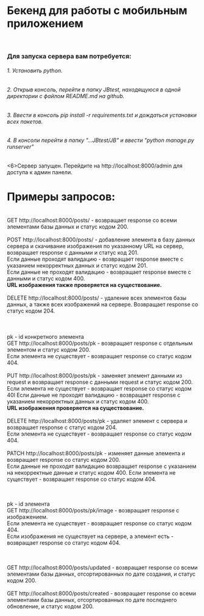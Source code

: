 <h1>Бекенд для работы с мобильным приложением</h1><br>

<h3>Для запуска сервера вам потребуется:</h3>
<h6>1. Установить python.</h3>
<h6>2. Открыв консоль, перейти в папку JBtest, находящуюся в одной директории с файлом README.md на github.</h6>
<h6>3. Ввести в консоль pip install -r requirements.txt и дождаться установки всех пакетов.</h6>
<h6>4. В консоли перейти в папку "...JBtest/JB" и ввести "python manage.py runserver"</h6>
<6>Сервер запущен. Перейдите на http://localhost:8000/admin для доступа к админ панели.</h6>
<br>
<h1>Примеры запросов:</h1>
<br>
<l>GET</l>  http://localhost:8000/posts/ - возвращает response со всеми элементами базы данных и статус кодом 200.<br><br>
<l>POST</l> http://localhost:8000/posts/ - добавление элемента в базу данных сервера и скачивание изображения по указанному URL на сервер, возвращает response с данными и статус код 201. <br>
Если данные проходят валидацию - возвращает response вместе с указанием некорректных данных и статус кодом 201.<br> 
Если данные не проходят валидацию - возвращает response вместе с данными и статус кодом 400. <br>
<strong>URL изображения также проверяется на существование.</strong><br><br>
<l>DELETE</l> http://localhost:8000/posts/ - удаление всех элементов базы данных, а также всех изображений на сервере. Возвращает response со статус кодом 204.<br>
<br><br><br>
pk - id конкретного элемента<br>
<l>GET</l> http://localhost:8000/posts/pk - возвращает response с отдельным элементом и статус кодом 200. <br>
Если элемента не существует - возвращает response со статус кодом 404.<br><br>
<l>PUT</l> http://localhost:8000/posts/pk - заменяет элемент данными из request и возвращает response с данными request и статус кодом 200.<br>
Если элемента не существует - возвращает response со статус кодом 40l
Если данные не проходят валидацию - возвращает response с указанием некорректных данных и статус кодом 400.<br> 
<strong>URL изображения проверяется на существование.</strong> <br><br>
<l>DELETE</l> http://localhost:8000/posts/pk - удаляет элемент с сервера и возвращает response с статус кодом 204.<br>
Если элемента не существует - возвращает response со статус кодом 404.<br><br>
<l>PATCH</l> http://localhost:8000/posts/pk - изменяет данные элемента и возвращает response со статус кодом 200.<br>
Если данные не проходят валидацию возвращает response с указанием на некорректные данные и статус кодом 400.
Если элемента не существует - возвращает response со статус кодом 404.<br><br><br>

pk - id элемента<br>
<l>GET</l> http://localhost:8000/posts/pk/image - возвращает response с изображением.<br>
Если элемента не существует - возвращает response со статус кодом 404.<br>
Если изображения не существует на сервере, а элемент есть - возвращает response со статус кодом 404.<br><br><br>

<l>GET</l> http://localhost:8000/posts/updated - возвращает response со всеми элементами базы данных, отсортированных по дате создания, и статус кодом 200.<br><br>
<l>GET</l> http://localhost:8000/posts/created - возвращает response со всеми элементами базы данных, отсортированных по дате последнего обновление, и статус кодом 200.<br><br>
